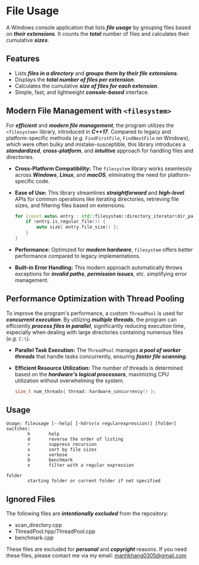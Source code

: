 # File Usage

A Windows console application that lists **_file usage_** by grouping files based on **_their extensions_**. It counts the **_total_** number of files and calculates their cumulative **_sizes_**.

## Features

-   Lists **_files in a directory_** and **_groups them by their file extensions_**.
-   Displays the **_total number of files per extension_**.
-   Calculates the cumulative **_size of files for each extension_**.
-   Simple, fast, and lightweight **_console-based_** interface.

## Modern File Management with `<filesystem>`

For **_efficient_** and **_modern file management_**, the program utilizes the `<filesystem>` library, introduced in **_C++17_**. Compared to legacy and platform-specific methods (_e.g._ `FindFirstFile`, `FindNextFile` on Windows), which were often bulky and mistake-susceptible, this library introduces a **_standardized_**, **_cross-platform_**, and **_intuitive_** approach for handling files and directories.

-   **Cross-Platform Compatibility:** The `filesystem` library works seamlessly across **_Windows_**, **_Linux_**, and **_macOS_**, eliminating the need for platform-specific code.
-   **Ease of Use:** This library streamlines **_straightforward_** and **_high-level_** APIs for common operations like iterating directories, retrieving file sizes, and filtering files based on extensions.

    ```cpp
    for (const auto& entry : std::filesystem::directory_iterator(dir_path)) {
        if (entry.is_regular_file()) {
            auto size{ entry.file_size() };
        }
    }
    ```

-   **Performance:** Optimized for **_modern hardware_**, `filesystem` offers better performance compared to legacy implementations.
-   **Built-in Error Handling:** This modern approach automatically throws exceptions for **_invalid paths_**, **_permission issues_**, etc. simplifying error management.

## Performance Optimization with Thread Pooling

To improve the program's performance, a custom `ThreadPool` is used for **_concurrent execution_**. By utilizing **_multiple threads_**, the program can efficiently **_process files in parallel_**, significantly reducing execution time, especially when dealing with large directories containing numerous files (_e.g._ `C:\`).

-   **Parallel Task Execution:** The `ThreadPool` manages **_a pool of worker threads_** that handle tasks concurrently, ensuring **_faster file scanning_**.
-   **Efficient Resource Utilization:** The number of threads is determined based on the **_hardware's logical processors_**, maximizing CPU utilization without overwhelming the system.

    ```cpp
    size_t num_threads{ thread::hardware_concurrency() };
    ```

## Usage
  
<!-- <pre style="font-family: Consolas, monospace; font-size: 14px; background-color: #eee; padding: 15px; border: 1px solid #ccc; border-radius: 5px; white-space: pre; color: #333;"> -->

```
Usage: fileusage [--help] [-hdrsv(x regularexpression)] [folder]
switches:
        h       help
        d       reverse the order of listing
        r       suppress recursion
        s       sort by file sizes
        v       verbose
        b       benchmark
        x       filter with a regular expression

folder
        starting folder or current folder if not specified
```

<!-- </pre> -->

## Ignored Files

The following files are **_intentionally excluded_** from the repository:

-   scan_directory.cpp
-   ThreadPool.hpp/ThreadPool.cpp
-   benchmark.cpp

These files are excluded for **_personal_** and **_copyright_** reasons. If you need these files, please contact me via my email: [manhkhang0305@gmail.com](mailto:manhkhang0305@gmail.com)